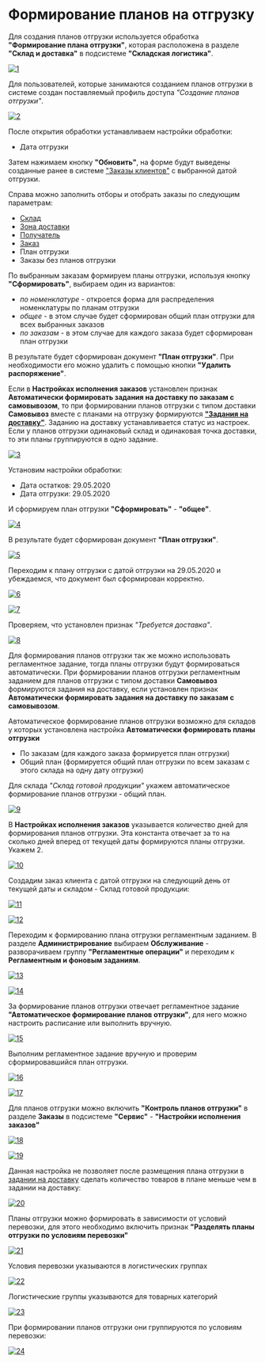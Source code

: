 # Формирование планов на отгрузку

Для создания планов отгрузки используется обработка **"Формирование плана отгрузки"**, которая расположена в разделе **"Склад и доставка"** в подсистеме **"Складская логистика"**.

[![1][1]][1]

Для пользователей, которые занимаются созданием планов отгрузки в системе создан поставляемый профиль доступа *"Создание планов отгрузки"*.

[![2][2]][2]

После открытия обработки устанавливаем настройки обработки:

- Дата отгрузки

Затем нажимаем кнопку **"Обновить"**, на форме будут выведены созданные ранее в системе ["Заказы клиентов"](../../FormationOfOrders/CustomerOrder.md) с выбранной датой отгрузки.

Справа можно заполнить отборы и отобрать заказы по следующим параметрам:

- [Склад](../../../../CommonInformation/Warehouse.md)
- [Зона доставки](../../../../CommonInformation/ZoneOfDelivery.md)
- [Получатель](../../../../CommonInformation/Contractor.md)
- [Заказ](../../FormationOfOrders/CustomerOrder.md)
- План отгрузки
- Заказы без планов отгрузки

По выбранным заказам формируем планы отгрузки, используя кнопку **"Сформировать"**, выбираем один из вариантов:

- *по номенклатуре* - откроется форма для распределения номенклатуры по планам отгрузки
- *общее* - в этом случае будет сформирован общий план отгрузки для всех выбранных заказов
- *по заказам* - в этом случае для каждого заказа будет сформирован план отгрузки

В результате будет сформирован документ **"План отгрузки"**. При необходимости его можно удалить с помощью кнопки **"Удалить распоряжение"**.

Если в **Настройках исполнения заказов** установлен признак **Автоматически формировать задания на доставку по заказам с самовывозом**, то при формировании планов отгрузки с типом доставки **Самовывоз** вместе с планами на отгрузку формируются [**"Задания на доставку"**](DistributionOfShipmentsByCar.md). Заданию на доставку устанавливается статус из настроек. Если у планов отгрузки одинаковый склад и одинаковая точка доставки, то эти планы группируются в одно задание.

[![3][3]][3]

Установим настройки обработки:

- Дата остатков: 29.05.2020
- Дата отгрузки: 29.05.2020

И сформируем план отгрузки **"Сформировать"** - **"общее"**.

[![4][4]][4]

В результате будет сформирован документ **"План отгрузки"**.

[![5][5]][5]

Переходим к плану отгрузки с датой отгрузки на 29.05.2020 и убеждаемся, что документ был сформирован корректно.

[![6][6]][6]

[![7][7]][7]

Проверяем, что установлен признак *"Требуется доставка"*.

[![8][8]][8]

Для формирования планов отгрузки так же можно использовать регламентное задание, тогда планы отгрузки будут формироваться автоматически. При формировании планов отгрузки регламентным заданием для планов отгрузки с типом доставки **Самовывоз** формируются задания на доставку, если установлен признак **Автоматически формировать задания на доставку по заказам с самовывозом**.

Автоматическое формирование планов отгрузки возможно для складов у которых установлена настройка **Автоматически формировать планы отгрузки**

- По заказам (для каждого заказа формируется план отгрузки)
- Общий план (формируется общий план отгрузки по всем заказам с этого склада на одну дату отгрузки)

Для склада *"Склад готовой продукции"* укажем автоматическое формирование планов отгрузки - общий план.

[![9][9]][9]

В **Настройках исполнения заказов** указывается количество дней для формирования планов отгрузки. Эта константа отвечает за то на сколько дней вперед от текущей даты формируются планы отгрузки. Укажем 2.

[![10][10]][10]

Создадим заказ клиента с датой отгрузки на следующий день от текущей даты и складом - Склад готовой продукции:

[![11][11]][11]

[![12][12]][12]

Переходим к формированию плана отгрузки регламентным заданием. В разделе **Администрирование** выбираем **Обслуживание**  - разворачиваем группу **"Регламентные операции"** и переходим к **Регламентным и фоновым заданиям**.

[![13][13]][13]

[![14][14]][14]

За формирование планов отгрузки отвечает регламентное задание **"Автоматическое формирование планов отгрузки"**, для него можно настроить расписание или выполнить вручную.

[![15][15]][15]

Выполним регламентное задание вручную и проверим сформировавшийся план отгрузки.

[![16][16]][16]

[![17][17]][17]

Для планов отгрузки можно включить **"Контроль планов отгрузки"** в разделе **Заказы** в подсистеме **"Сервис"** - **"Настройки исполнения заказов"**

[![18][18]][18]

[![19][19]][19]

Данная настройка не позволяет после размещения плана отгрузки в [задании на доставку](DistributionOfShipmentsByCar.md) сделать количество товаров в плане меньше чем в задании на доставку:

[![20][20]][20]

Планы отгрузки можно формировать в зависимости от условий перевозки, для этого необходимо включить признак **"Разделять планы отгрузки по условиям перевозки"**

[![21][21]][21]

Условия перевозки указываются в логистических группах

[![22][22]][22]

Логистические группы указываются для товарных категорий

[![23][23]][23]

При формировании планов отгрузки они группируются по условиям перевозки:

[![24][24]][24]

[1]: CreationOfPlansForShipment.assets/1.png
[2]: CreationOfPlansForShipment.assets/2.png
[3]: CreationOfPlansForShipment.assets/3.png
[4]: CreationOfPlansForShipment.assets/4.png
[5]: CreationOfPlansForShipment.assets/5.png
[6]: CreationOfPlansForShipment.assets/6.png
[7]: CreationOfPlansForShipment.assets/7.png
[8]: CreationOfPlansForShipment.assets/8.png
[9]: CreationOfPlansForShipment.assets/9.png
[10]: CreationOfPlansForShipment.assets/10.png
[11]: CreationOfPlansForShipment.assets/11.png
[12]: CreationOfPlansForShipment.assets/12.png
[13]: CreationOfPlansForShipment.assets/13.png
[14]: CreationOfPlansForShipment.assets/14.png
[15]: CreationOfPlansForShipment.assets/15.png
[16]: CreationOfPlansForShipment.assets/16.png
[17]: CreationOfPlansForShipment.assets/17.png
[18]: CreationOfPlansForShipment.assets/18.png
[19]: CreationOfPlansForShipment.assets/19.png
[20]: CreationOfPlansForShipment.assets/20.png
[21]: CreationOfPlansForShipment.assets/21.png
[22]: CreationOfPlansForShipment.assets/22.png
[23]: CreationOfPlansForShipment.assets/23.png
[24]: CreationOfPlansForShipment.assets/24.png
